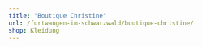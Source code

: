 ```yaml
---
title: "Boutique Christine"
url: /furtwangen-im-schwarzwald/boutique-christine/
shop: Kleidung
---
```

